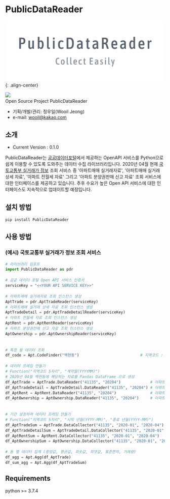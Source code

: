 # PublicDataReader

![PNG](./img_logo.png){: .align-center}

![](https://img.shields.io/badge/PublicDataReader-0.1.0-blue.svg)  
Open Source Project PublicDataReader  

- 기획/개발/관리: 정우일(Wooil Jeong)
- e-mail: wooil@kakao.com

## 소개

- Current Version : 0.1.0

PublicDataReader는 [공공데이터포털](https://data.go.kr)에서 제공하는 OpenAPI 서비스를 Python으로 쉽게 이용할 수 있도록 도와주는 데이터 수집 라이브러리입니다. 2020년 04월 현재 [국토교통부 실거래가 정보](https://www.data.go.kr/dataset/3050988/openapi.do) 조회 서비스 중 '아파트매매 실거래자료', '아파트매매 실거래 상세 자료', '아파트 전월세 자료' 그리고 '아파트 분양권판매 신고 자료' 조회 서비스에 대한 인터페이스를 제공하고 있습니다. 추후 수요가 높은 Open API 서비스에 대한 인터페이스도 지속적으로 업데이트할 예정입니다.


## 설치 방법
```bash
pip install PublicDataReader
```

## 사용 방법
### (예시) 국토교통부 실거래가 정보 조회 서비스

```python
# 라이브러리 임포트
import PublicDataReader as pdr

# 공공 데이터 포털 Open API 서비스 인증키
serviceKey = "<<YOUR API SERVICE KEY>>"

# 아파트매매 실거래자료 조회 인스턴스 생성
AptTrade = pdr.AptTradeReader(serviceKey)
# 아파트매매 실거래 상세 자료 조회 인스턴스 생성
AptTradeDetail = pdr.AptTradeDetailReader(serviceKey)
# 아파트 전월세 자료 조회 인스턴스 생성
AptRent = pdr.AptRentReader(serviceKey)
# 아파트 분양권전매 신고 자료 조회 인스턴스 생성
AptOwnership = pdr.AptOwnershipReader(serviceKey)


# 특정 월 데이터 조회
df_code = Apt.CodeFinder("백현동")                           # 지역코드 : 41135

# 데이터 프레임 만들기
# Function("지역코드 5자리", "계약월(YYYYMM)")
# 2020년 04월 백현동에 해당하는 자료를 Pandas DataFrame 으로 생성
df_AptTrade = AptTrade.DataReader("41135", "20204")             # 아파트매매 실거래자료 조회
df_AptTradeDetail = AptTradeDetail.DataReader("41135", "20204") # 아파트매매 실거래 상세 자료 조회
df_AptRent = AptRent.DataReader("41135", "20204")               # 아파트 전월세 자료 조회
df_AptOwnership = AptOwnership.DataReader("41135", "20204")     # 아파트 분양권전매 신고 자료 조회


# 기간 설정하여 데이터 프레임 만들기
# Function("지역코드 5자리", "시작 년월(YYYY-MM)", "종료 년월(YYYY-MM)")
df_AptTradeSum = AptTrade.DataCollector("41135", "2020-01", "2020-04")
df_AptTradeDetailSum = AptTradeDetail.DataCollector("41135", "2020-01", "2020-04")
df_AptRentSum = AptRent.DataCollector("41135", "2020-01", "2020-04")
df_AptOwnershipSum = AptOwnership.DataCollector("41135", "2020-01", "2020-04")

# 동 별 데이터 집계 (중앙값, 평균값, 최솟값, 최댓값, 표준편차, 거래량)
df_agg = Apt.Agg(df_AptTrade)
df_sum_agg = Apt.Agg(df_AptTradeSum)
```

## Requirements
python >= 3.7.4
